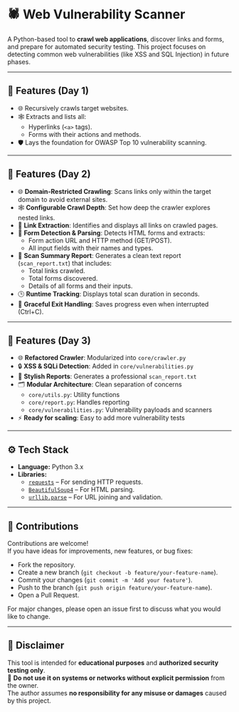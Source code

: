 # 🕷️ Web Vulnerability Scanner

A Python-based tool to **crawl web applications**, discover links and forms, and prepare for automated security testing. This project focuses on detecting common web vulnerabilities (like XSS and SQL Injection) in future phases.

---

## 🚀 Features (Day 1)
- 🌐 Recursively crawls target websites.
- 🕸️ Extracts and lists all:
  - Hyperlinks (`<a>` tags).
  - Forms with their actions and methods.
- 🛡️ Lays the foundation for OWASP Top 10 vulnerability scanning.

---

## 🚀 Features (Day 2)
- 🌐 **Domain-Restricted Crawling**: Scans links only within the target domain to avoid external sites.  
- 🕸️ **Configurable Crawl Depth**: Set how deep the crawler explores nested links.  
- 🔗 **Link Extraction**: Identifies and displays all links on crawled pages.  
- 📝 **Form Detection & Parsing**: Detects HTML forms and extracts:  
  - Form action URL and HTTP method (GET/POST).  
  - All input fields with their names and types.  
- 📄 **Scan Summary Report**: Generates a clean text report (`scan_report.txt`) that includes:  
  - Total links crawled.  
  - Total forms discovered.  
  - Details of all forms and their inputs.  
- 🕒 **Runtime Tracking**: Displays total scan duration in seconds.  
- 🛑 **Graceful Exit Handling**: Saves progress even when interrupted (Ctrl+C).  

---

## 🚀 Features (Day 3)
- 🌐 **Refactored Crawler**: Modularized into `core/crawler.py`
- 🔒 **XSS & SQLi Detection**: Added in `core/vulnerabilities.py`
- 📝 **Stylish Reports**: Generates a professional `scan_report.txt`
- 🗂️ **Modular Architecture**: Clean separation of concerns
    - `core/utils.py`: Utility functions
    - `core/report.py`: Handles reporting
    - `core/vulnerabilities.py`: Vulnerability payloads and scanners
- ⚡ **Ready for scaling**: Easy to add more vulnerability tests

---

## ⚙️ Tech Stack
- **Language:** Python 3.x
- **Libraries:** 
  - [`requests`](https://pypi.org/project/requests/) – For sending HTTP requests.
  - [`BeautifulSoup4`](https://pypi.org/project/beautifulsoup4/) – For HTML parsing.
  - [`urllib.parse`](https://docs.python.org/3/library/urllib.parse.html) – For URL joining and validation.

---


## 🤝 Contributions

Contributions are welcome!  
If you have ideas for improvements, new features, or bug fixes:  

- Fork the repository.  
- Create a new branch (`git checkout -b feature/your-feature-name`).  
- Commit your changes (`git commit -m 'Add your feature'`).  
- Push to the branch (`git push origin feature/your-feature-name`).  
- Open a Pull Request.  

For major changes, please open an issue first to discuss what you would like to change.  

---

## 📣 Disclaimer

This tool is intended for **educational purposes** and **authorized security testing only**.  
🚨 **Do not use it on systems or networks without explicit permission** from the owner.  
The author assumes **no responsibility for any misuse or damages** caused by this project.  
